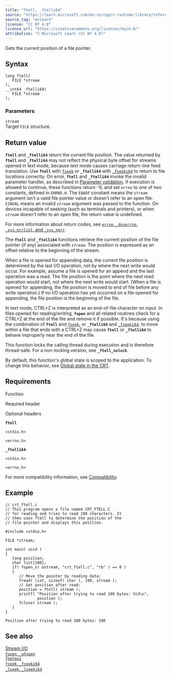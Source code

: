 ```yaml
---
title: "ftell, _ftelli64"
source: "https://learn.microsoft.com/en-us/cpp/c-runtime-library/reference/ftell-ftelli64?view=msvc-170"
source_tag: "mslearn"
license: "CC BY 4.0"
license_url: "https://creativecommons.org/licenses/by/4.0/"
attribution: "© Microsoft Learn (CC BY 4.0)"
---
```

Gets the current position of a file pointer.

## Syntax

```
long ftell(
   FILE *stream
);
__int64 _ftelli64(
   FILE *stream
);
```

### Parameters

_`stream`_  
Target `FILE` structure.

## Return value

**`ftell`** and **`_ftelli64`** return the current file position. The value returned by **`ftell`** and **`_ftelli64`** may not reflect the physical byte offset for streams opened in text mode, because text mode causes carriage return-line feed translation. Use **`ftell`** with [`fseek`](https://learn.microsoft.com/en-us/cpp/c-runtime-library/reference/fseek-fseeki64?view=msvc-170) or **`_ftelli64`** with [`_fseeki64`](https://learn.microsoft.com/en-us/cpp/c-runtime-library/reference/fseek-fseeki64?view=msvc-170) to return to file locations correctly. On error, **`ftell`** and **`_ftelli64`** invoke the invalid parameter handler, as described in [Parameter validation](https://learn.microsoft.com/en-us/cpp/c-runtime-library/parameter-validation?view=msvc-170). If execution is allowed to continue, these functions return -1L and set `errno` to one of two constants, defined in `ERRNO.H`. The `EBADF` constant means the _`stream`_ argument isn't a valid file pointer value or doesn't refer to an open file. `EINVAL` means an invalid _`stream`_ argument was passed to the function. On devices incapable of seeking (such as terminals and printers), or when _`stream`_ doesn't refer to an open file, the return value is undefined.

For more information about return codes, see [`errno`, `_doserrno`, `_sys_errlist`, and `_sys_nerr`](https://learn.microsoft.com/en-us/cpp/c-runtime-library/errno-doserrno-sys-errlist-and-sys-nerr?view=msvc-170).

The **`ftell`** and **`_ftelli64`** functions retrieve the current position of the file pointer (if any) associated with _`stream`_. The position is expressed as an offset relative to the beginning of the stream.

When a file is opened for appending data, the current file position is determined by the last I/O operation, not by where the next write would occur. For example, assume a file is opened for an append and the last operation was a read. The file position is the point where the next read operation would start, not where the next write would start. (When a file is opened for appending, the file position is moved to end of file before any write operation.) If no I/O operation has yet occurred on a file opened for appending, the file position is the beginning of the file.

In text mode, CTRL+Z is interpreted as an end-of-file character on input. In files opened for reading/writing, **`fopen`** and all related routines check for a CTRL+Z at the end of the file and remove it if possible. It's because using the combination of **`ftell`** and [`fseek`](https://learn.microsoft.com/en-us/cpp/c-runtime-library/reference/fseek-fseeki64?view=msvc-170), or **`_ftelli64`** and [`_fseeki64`](https://learn.microsoft.com/en-us/cpp/c-runtime-library/reference/fseek-fseeki64?view=msvc-170), to move within a file that ends with a CTRL+Z may cause **`ftell`** or **`_ftelli64`** to behave improperly near the end of the file.

This function locks the calling thread during execution and is therefore thread-safe. For a non-locking version, see **`_ftell_nolock`**.

By default, this function's global state is scoped to the application. To change this behavior, see [Global state in the CRT](https://learn.microsoft.com/en-us/cpp/c-runtime-library/global-state?view=msvc-170).

## Requirements

Function

Required header

Optional headers

**`ftell`**

`<stdio.h>`

`<errno.h>`

**`_ftelli64`**

`<stdio.h>`

`<errno.h>`

For more compatibility information, see [Compatibility](https://learn.microsoft.com/en-us/cpp/c-runtime-library/compatibility?view=msvc-170).

## Example

```
// crt_ftell.c
// This program opens a file named CRT_FTELL.C
// for reading and tries to read 100 characters. It
// then uses ftell to determine the position of the
// file pointer and displays this position.

#include <stdio.h>

FILE *stream;

int main( void )
{
   long position;
   char list[100];
   if( fopen_s( &stream, "crt_ftell.c", "rb" ) == 0 )
   {
      // Move the pointer by reading data:
      fread( list, sizeof( char ), 100, stream );
      // Get position after read:
      position = ftell( stream );
      printf( "Position after trying to read 100 bytes: %ld\n",
              position );
      fclose( stream );
   }
}
```

```
Position after trying to read 100 bytes: 100
```

## See also

[Stream I/O](https://learn.microsoft.com/en-us/cpp/c-runtime-library/stream-i-o?view=msvc-170)  
[`fopen`, `_wfopen`](https://learn.microsoft.com/en-us/cpp/c-runtime-library/reference/fopen-wfopen?view=msvc-170)  
[`fgetpos`](https://learn.microsoft.com/en-us/cpp/c-runtime-library/reference/fgetpos?view=msvc-170)  
[`fseek`, `_fseeki64`](https://learn.microsoft.com/en-us/cpp/c-runtime-library/reference/fseek-fseeki64?view=msvc-170)  
[`_lseek`, `_lseeki64`](https://learn.microsoft.com/en-us/cpp/c-runtime-library/reference/lseek-lseeki64?view=msvc-170)